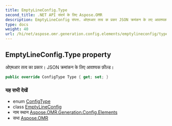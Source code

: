 ```yaml
---
title: EmptyLineConfig.Type
second_title: .NET API संदर्भ के लिए Aspose.OMR
description: EmptyLineConfig संपत्त. ओएमआर तत्व क प्रकर JSON क्रमंकन के लए आवश्यक फ़ल्ड
type: docs
weight: 40
url: /hi/net/aspose.omr.generation.config.elements/emptylineconfig/type/
---
```

## EmptyLineConfig.Type property

ओएमआर तत्व का प्रकार। JSON क्रमांकन के लिए आवश्यक फ़ील्ड।

```csharp
public override ConfigType Type { get; set; }
```

### यह सभी देखें

* enum [ConfigType](../../../aspose.omr.generation.config.enums/configtype/)
* class [EmptyLineConfig](../)
* नाम स्थान [Aspose.OMR.Generation.Config.Elements](../../emptylineconfig/)
* सभा [Aspose.OMR](../../../)


